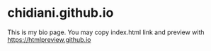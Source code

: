 # chidiani.github.io

This is my bio page. You may copy index.html link and preview with https://htmlpreview.github.io
